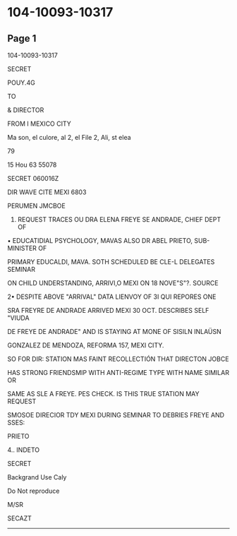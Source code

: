 # 104-10093-10317

## Page 1

104-10093-10317

SECRET

POUY.4G

TO

& DIRECTOR

FROM I MEXICO CITY

Ma son, el culore, al 2, el File 2, Ali, st elea

79

15 Hou 63 55078

SECRET 060016Z

DIR WAVE CITE MEXI 6803

PERUMEN JMCBOE

1. REQUEST TRACES OU DRA ELENA FREYE SE ANDRADE, CHIEF DEPT OF

• EDUCATIDIAL PSYCHOLOGY, MAVAS ALSO DR ABEL PRIETO, SUB-MINISTER OF

PRIMARY EDUCALDI, MAVA. SOTH SCHEDULED BE CLE-L DELEGATES SEMINAR

ON CHILD UNDERSTANDING, ARRIVI,O MEXI ON 18 NOVE"S"?. SOURCE

2• DESPITE ABOVE "ARRIVAL" DATA LIENVOY OF 3I QUI REPORES ONE

SRA FREYRE DE ANDRADE ARRIVED MEXI 30 OCT. DESCRIBES SELF "VIUDA

DE FREYE DE ANDRADE" AND IS STAYING AT MONE OF SISILN INLAÜSN

GONZALEZ DE MENDOZA, REFORMA 157, MEXI CITY.

SO FOR DIR: STATION MAS FAINT RECOLLECTIÓN THAT DIRECTON JOBCE

HAS STRONG FRIENDSMIP WITH ANTI-REGIME TYPE WITH NAME SIMILAR OR

SAME AS SLE A FREYE. PES CHECK. IS THIS TRUE STATION MAY REQUEST

SMOSOE DIRECIOR TDY MEXI DURING SEMINAR TO DEBRIES FREYE AND SSES:

PRIETO

4.. INDETO

SECRET

Backgrand Use Caly

Do Not reproduce

M/SR

SECAZT

---


